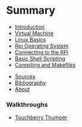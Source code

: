 # Summary

* [Introduction](README.md)
* [Virtual Machine](virtual_machine.md)
* [Linux Basics](linux_basics.md)
* [Rpi Operating System](rpi_operating_system.md)
* [Connecting to the RPi](connecting_to_the_rpi.md)
* [Basic Shell Scripting](basic_shell_scripting.md)
* [Compiling and Makefiles](compiling_makefiles.md)
<!-- * [The Linux Kernel](the_linux_kernel.md) -->
<!-- * [Loadable Kernel Modules](loadable_kernel_modules.md) -->
* [Sources](sources.md)
* [Bibliography](bibliography.md)
* [About](about.md)

### Walkthroughs

* [Touchberry Thumper](walkthroughs/touchberry_thumper.md)
